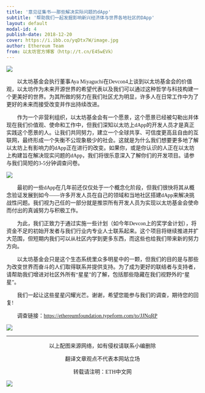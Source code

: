 ```yaml
---
title: '意见征集书——那些解决实际问题的dApp'
subtitle: '帮助我们一起发掘影响新兴经济体与世界各地社区的DApp'
layout: default
modal-id: 4
publish-date: 2018-12-20
cover: https://i.ibb.co/yqDtx7W/image.jpg
author: Ethereum Team
from: 以太坊官方博客（http://t.cn/E45wEVk）
---
```


![](https://i.ibb.co/Svv2VqT/ecn-news.jpg)


&emsp;&emsp;<font face="微软雅黑">以太坊基金会执行董事Aya Miyaguchi在Devcon4上谈到以太坊基金会的价值观，以太坊作为未来开源世界的希望代表以及我们可以通过这种哲学与科技构建一个更美好的世界。为其所做的努力在我们社区尤为明显，许多人在日常工作中为了更好的未来而接受改变并作出持续改进。</font>

&emsp;&emsp;<font face="微软雅黑">作为一个非营利组织，以太坊基金会有一个愿景，这个愿景已经被勾勒出并体现在我们价值观、使命和工作中，但我们深知以太坊上dApp的开发人员才是真正实践这个愿景的人。让我们共同努力，建立一个全球共享、可信度更高且自由的互联网，最终形成一个失衡不公现象极少的社会。这就是为什么我们想要更多地了解以太坊上有影响力的dApp正在进行的改变。如果你，或是你认识的人正在以太坊上构建旨在解决现实问题的dApp，我们将很乐意深入了解你们的开发项目。请参与我们简短的3-5分钟调查问卷。</font>


![](https://i.ibb.co/f83KrqZ/ef-ecosystem.png)

&emsp;&emsp;<font face="微软雅黑">最初的一些dApp在几年前还仅仅处于一个概念化阶段，但我们很快将其从概念验证发展到如今——许多开发人员在自己的领域和当地社区搭建dApp来解决挑战性问题。我们视为己任的一部分就是推崇所有开发人员为实现以太坊基金会使命而付出的真诚努力与积极工作。</font>

&emsp;&emsp;<font face="微软雅黑">为此，我们正致力于通过实施一些计划（如今年Devcon上的奖学金计划），将资金不足的初始开发者与我们行业内专业人士联系起来。这个项目将继续推进并扩大范围，但短期内我们可以从社区内学到更多东西，而这些也给我们带来新的努力方向。</font>

&emsp;&emsp;<font face="微软雅黑">以太坊基金会只是这个生态系统里众多明星中的一颗，但我们的目的是与那些为改变世界而奋斗的人们取得联系并提供支持。为了成为更好的联结者与支持者，请帮助我们增进对社区外所有“星星”的了解，包括那些隐藏在我们视野外的“星星”。</font>

&emsp;&emsp;<font face="微软雅黑">我们一起让这些星星闪耀光芒。谢谢，希望您能参与我们的调查，期待您的回复!</font>

&emsp;&emsp;<font face="微软雅黑">调查链接：</font>[<font face="微软雅黑">https://ethereumfoundation.typeform.com/to/JJNqRP</font>](https://ethereumfoundation.typeform.com/to/JJNqRP)


![](https://i.ibb.co/dg85RF4/20190115155824.png)

---

<font face="微软雅黑"><center>以上配图来源网络，如有侵权请联系小编删除</center></font>

<font face="微软雅黑"><center>翻译文章观点不代表本网站立场</center></font>

<font face="微软雅黑"><center>转载请注明：ETH中文网</center></font>



![](https://i.ibb.co/w7kZYC0/ecn5.jpg)
